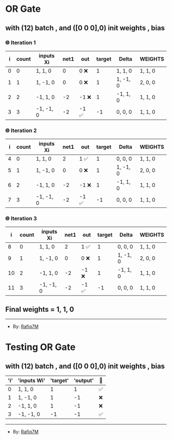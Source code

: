 # OR Gate 
 ## with (12) batch , and ([0 0 0],0) init weights , bias  

### 🌐 Iteration 1

| i | count | inputs Xi | net1 | out | target | Delta  | WEIGHTS |
|---|---|---|---|---|---|---|---|
| 0 | 0 | 1, 1, 0 | 0 | 0 ❌| 1 | 1, 1, 0 | 1, 1, 0 |
| 1 | 1 | 1, -1, 0 | 0 | 0 ❌| 1 | 1, -1, 0 | 2, 0, 0 |
| 2 | 2 | -1, 1, 0 | -2 | -1 ❌| 1 | -1, 1, 0 | 1, 1, 0 |
| 3 | 3 | -1, -1, 0 | -2 | -1 ✅| -1 | 0, 0, 0 | 1, 1, 0 |

### 🌐 Iteration 2

| i | count | inputs Xi | net1 | out | target | Delta  | WEIGHTS |
|---|---|---|---|---|---|---|---|
| 4 | 0 | 1, 1, 0 | 2 | 1 ✅| 1 | 0, 0, 0 | 1, 1, 0 |
| 5 | 1 | 1, -1, 0 | 0 | 0 ❌| 1 | 1, -1, 0 | 2, 0, 0 |
| 6 | 2 | -1, 1, 0 | -2 | -1 ❌| 1 | -1, 1, 0 | 1, 1, 0 |
| 7 | 3 | -1, -1, 0 | -2 | -1 ✅| -1 | 0, 0, 0 | 1, 1, 0 |

### 🌐 Iteration 3

| i | count | inputs Xi | net1 | out | target | Delta  | WEIGHTS |
|---|---|---|---|---|---|---|---|
| 8 | 0 | 1, 1, 0 | 2 | 1 ✅| 1 | 0, 0, 0 | 1, 1, 0 |
| 9 | 1 | 1, -1, 0 | 0 | 0 ❌| 1 | 1, -1, 0 | 2, 0, 0 |
| 10 | 2 | -1, 1, 0 | -2 | -1 ❌| 1 | -1, 1, 0 | 1, 1, 0 |
| 11 | 3 | -1, -1, 0 | -2 | -1 ✅| -1 | 0, 0, 0 | 1, 1, 0 |

## Final weights = 1, 1, 0


---


- By: [Rafiq7M](https://github.com/Rafiq7M)
# Testing OR Gate 
 ## with (12) batch , and ([0 0 0],0) init weights , bias  

| 'i' |'inputs Wi' |'target' | 'output' |💱|
|---|---|---|---|---|
| 0 | 1, 1, 0 | 1 | 1|✅|
| 1 | 1, -1, 0 | 1 | -1|❌|
| 2 | -1, 1, 0 | 1 | -1|❌|
| 3 | -1, -1, 0 | -1 | -1|✅|

---


- By: [Rafiq7M](https://github.com/Rafiq7M)
